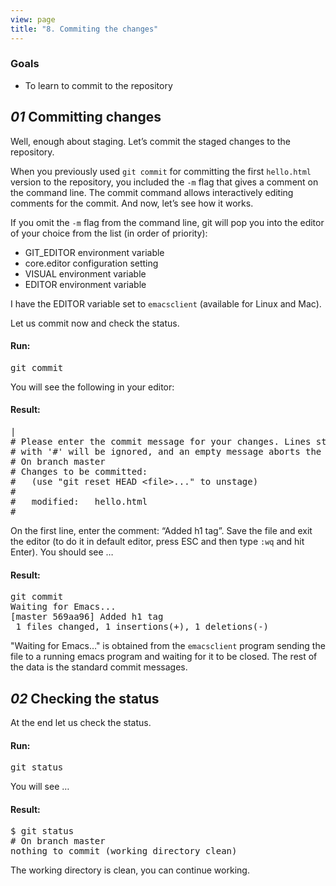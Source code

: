 ```yaml
---
view: page
title: "8. Commiting the changes"
---
```


<h3>Goals</h3>

<ul><li>To learn to commit to the repository</li></ul>

<h2><em>01</em> Committing changes </h2>

<p>Well, enough about staging.  Let&#8217;s commit the staged changes to the repository.</p>

<p>When you previously used <code>git commit</code> for committing the first <code>hello.html</code> version to the repository, you included the <code>-m</code> flag that gives a comment on the command line.  The commit command allows interactively editing comments for the commit.  And now, let&#8217;s see how it works.</p>

<p>If you omit the <code>-m</code> flag from the command line, git will pop you into the editor of your choice from the list (in order of priority):</p>

<ul>
<li>GIT_EDITOR environment variable</li>
<li>core.editor configuration setting</li>
<li><span class="caps">VISUAL</span> environment variable</li>
<li><span class="caps">EDITOR</span> environment variable</li>
</ul>

<p>I have the <span class="caps">EDITOR</span> variable set to <code>emacsclient</code> (available for Linux and Mac).</p>

<p>Let us commit now and check the status.</p>

<h4 class="h4-pre">Run:</h4>

<pre class="instructions">git commit</pre>

<p>You will see the following in your editor:</p>

<h4 class="h4-pre">Result:</h4>

<pre class="sample">|
# Please enter the commit message for your changes. Lines starting
# with '#' will be ignored, and an empty message aborts the commit.
# On branch master
# Changes to be committed:
#   (use "git reset HEAD &lt;file&gt;..." to unstage)
#
#	modified:   hello.html
#</pre>

<p>On the first line, enter the comment: &#8220;Added <span class="caps">h1 tag</span>&#8221;.  Save the file and exit the editor (to do it in default editor, press ESC and then type <code>:wq</code> and hit Enter).  You should see &#8230</p>

<h4 class="h4-pre">Result:</h4>

<pre class="sample">git commit
Waiting for Emacs...
[master 569aa96] Added h1 tag
 1 files changed, 1 insertions(+), 1 deletions(-)</pre>

<p>"Waiting for Emacs&#8230;" is obtained from the <code>emacsclient</code> program sending the file to a running emacs program and waiting for it to be closed.  The rest of the data is the standard commit messages.</p>

<h2><em>02</em> Checking the status</h2>

<p>At the end let us check the status.</p>

<h4 class="h4-pre">Run:</h4>

<pre class="instructions">git status</pre>

<p>You will see &#8230;</p>

<h4 class="h4-pre">Result:</h4>

<pre class="sample">$ git status
# On branch master
nothing to commit (working directory clean)</pre>

<p>The working directory is clean, you can continue working.</p>
